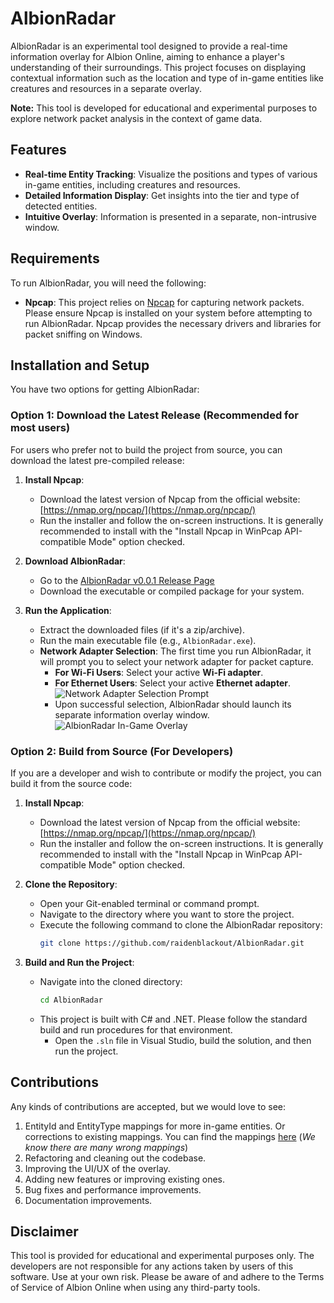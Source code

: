 # AlbionRadar

AlbionRadar is an experimental tool designed to provide a real-time information overlay for Albion Online, aiming to enhance a player's understanding of their surroundings. This project focuses on displaying contextual information such as the location and type of in-game entities like creatures and resources in a separate overlay.

**Note:** This tool is developed for educational and experimental purposes to explore network packet analysis in the context of game data.

## Features

* **Real-time Entity Tracking**: Visualize the positions and types of various in-game entities, including creatures and resources.
* **Detailed Information Display**: Get insights into the tier and type of detected entities.
* **Intuitive Overlay**: Information is presented in a separate, non-intrusive window.

## Requirements

To run AlbionRadar, you will need the following:

* **Npcap**: This project relies on [Npcap](https://nmap.org/npcap/) for capturing network packets. Please ensure Npcap is installed on your system before attempting to run AlbionRadar. Npcap provides the necessary drivers and libraries for packet sniffing on Windows.

## Installation and Setup

You have two options for getting AlbionRadar:

### Option 1: Download the Latest Release (Recommended for most users)

For users who prefer not to build the project from source, you can download the latest pre-compiled release:

1.  **Install Npcap**:
    * Download the latest version of Npcap from the official website: [https://nmap.org/npcap/](https://nmap.org/npcap/)
    * Run the installer and follow the on-screen instructions. It is generally recommended to install with the "Install Npcap in WinPcap API-compatible Mode" option checked.

2.  **Download AlbionRadar**:
    * Go to the [AlbionRadar v0.0.1 Release Page](https://github.com/raidenblackout/AlbionRadar/releases/tag/v0.0.1)
    * Download the executable or compiled package for your system.

3.  **Run the Application**:
    * Extract the downloaded files (if it's a zip/archive).
    * Run the main executable file (e.g., `AlbionRadar.exe`).
    * **Network Adapter Selection**: The first time you run AlbionRadar, it will prompt you to select your network adapter for packet capture.
        * **For Wi-Fi Users**: Select your active **Wi-Fi adapter**.
        * **For Ethernet Users**: Select your active **Ethernet adapter**.
        ![Network Adapter Selection Prompt](https://github.com/raidenblackout/AlbionRadar/blob/main/Assets/PacketDeviceSelectorDialogue.png?raw=true)
        * Upon successful selection, AlbionRadar should launch its separate information overlay window.
        ![AlbionRadar In-Game Overlay](https://github.com/raidenblackout/AlbionRadar/blob/main/Assets/AlbionRader.png?raw=true)
### Option 2: Build from Source (For Developers)

If you are a developer and wish to contribute or modify the project, you can build it from the source code:

1.  **Install Npcap**:
    * Download the latest version of Npcap from the official website: [https://nmap.org/npcap/](https://nmap.org/npcap/)
    * Run the installer and follow the on-screen instructions. It is generally recommended to install with the "Install Npcap in WinPcap API-compatible Mode" option checked.

2.  **Clone the Repository**:
    * Open your Git-enabled terminal or command prompt.
    * Navigate to the directory where you want to store the project.
    * Execute the following command to clone the AlbionRadar repository:
        ```bash
        git clone https://github.com/raidenblackout/AlbionRadar.git
        ```

3.  **Build and Run the Project**:
    * Navigate into the cloned directory:
        ```bash
        cd AlbionRadar
        ```
    * This project is built with C# and .NET. Please follow the standard build and run procedures for that environment.
        * Open the `.sln` file in Visual Studio, build the solution, and then run the project.


## Contributions
Any kinds of contributions are accepted, but we would love to see:

1. EntityId and EntityType mappings for more in-game entities. Or corrections to existing mappings. You can find the mappings [here](https://github.com/raidenblackout/AlbionRadar/blob/main/AlbionDataHandlers/Assets/mob_info.json) (*We know there are many wrong mappings*)
2. Refactoring and cleaning out the codebase.
3. Improving the UI/UX of the overlay.
4. Adding new features or improving existing ones.
5. Bug fixes and performance improvements.
6. Documentation improvements.
## Disclaimer

This tool is provided for educational and experimental purposes only. The developers are not responsible for any actions taken by users of this software. Use at your own risk. Please be aware of and adhere to the Terms of Service of Albion Online when using any third-party tools.
